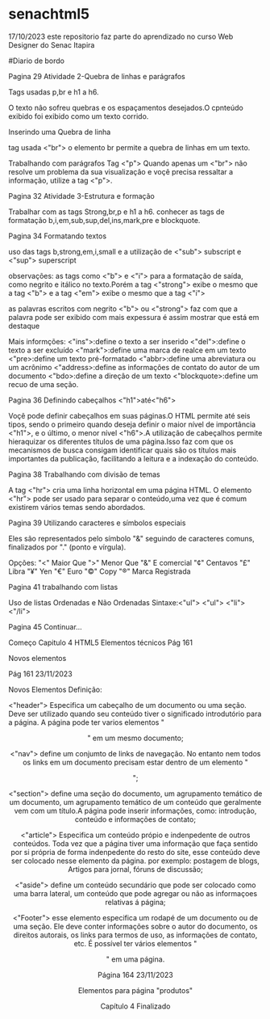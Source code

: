 # senachtml5

17/10/2023 este repositorio faz parte do aprendizado no curso Web Designer do Senac Itapira

#Diario de bordo

Pagina 29
Atividade 2-Quebra de linhas e parágrafos 

Tags usadas p,br e h1 a h6.

O texto nâo sofreu quebras e os espaçamentos desejados.O cpnteúdo exibido foi exibido como um texto corrido.

Inserindo uma Quebra de linha

tag usada <"br"> o elemento br permite a quebra de linhas em um texto.

Trabalhando com parágrafos 
Tag <"p"> Quando apenas um <"br"> não resolve um problema da sua visualizaçâo e voçê precisa ressaltar a informação, utilize a tag <"p">.

Pagina 32
Atividade 3-Estrutura e formação 

Trabalhar com as tags Strong,br,p e h1 a h6.
conhecer as tags de formatação b,i,em,sub,sup,del,ins,mark,pre e blockquote.

Pagina 34 
Formatando textos 

uso das tags b,strong,em,i,small e a utilização de <"sub"> subscript e <"sup"> superscript 

observações: as tags como <"b"> e <"i"> para a formatação de saída, como negrito e itálico no texto.Porém a tag <"strong"> 
exibe o mesmo que a tag <"b"> e a tag <"em"> exibe o mesmo que a tag <"i"> 

as palavras escritos com negrito <"b"> ou <"strong"> faz com que a palavra pode ser exibido com mais expessura é assim mostrar que está em destaque

Mais informções:
<"ins">:define o texto a ser inserido
<"del">:define o texto a ser excluído
<"mark">:define uma marca de realce em um texto
<"pre>:define um texto pré-formatado
<"abbr>:define uma abreviatura ou um acrônimo
<"address>:define as informaçôes de contato do autor de um documento
<"bdo>:define a direçâo de um texto
<"blockquote>:define um recuo de uma seção.

Pagina 36 
Definindo cabeçalhos
<"h1">até<"h6">

Voçê pode definir cabeçalhos em suas páginas.O HTML permite até seis tipos, sendo o primeiro quando 
deseja definir o maior nível de importância <"h1">, e o último, o menor nível <"h6">.A utilização de
cabeçalhos permite hieraquizar os diferentes títulos de uma página.Isso faz com que os mecanismos de 
busca consigam identificar quais são os títulos mais importantes da publicação, facilitando a leitura
e a indexação do conteúdo.

Pagina 38
Trabalhando com divisão de temas

A tag <"hr"> cria uma linha horizontal em uma página HTML. O elemento <"hr"> pode ser usado para
separar o conteúdo,uma vez que é comum existirem vários temas sendo abordados. 

Pagina 39
Utilizando caracteres e símbolos especiais

Eles são representados pelo símbolo "&" seguindo de caracteres comuns, finalizados por "." 
(ponto e vírgula). 

Opções:
"&lt;" Maior Que
"&gt;" Menor Que 
"&amp;" E comercial
"&cent;" Centavos
"&pound;" Libra
"&yen;" Yen
"&euro;" Euro
"&copy;" Copy
"&reg;" Marca Registrada

Pagina 41 
trabalhando com listas 

Uso de listas Ordenadas e Não Ordenadas
Sintaxe:<"ul"> <"ul"> <"li"> <"/li">

Pagina 45
Continuar...

Começo Capitulo 4 
HTML5 Elementos técnicos
 Pág 161

Novos elementos

Pág 161 23/11/2023

Novos Elementos Definição:

<"header"> Especifica um cabeçalho de um documento ou uma seção. 
Deve ser utilizado quando seu conteúdo tiver o significado introdutório
para a página. A página pode ter varios elementos "<header>" em um mesmo documento;

<"nav"> define um conjumto de links de navegação. No entanto nem todos os links em 
um documento precisam estar dentro de um elemento "<nav>";

<"section"> define uma seção do documento, um agrupamento temático de um documento,
um agrupamento temático de um conteúdo que geralmente vem com um título.A página 
pode inserir informações, como: introdução, conteúdo e informações de contato;

<"article"> Especifica um conteúdo própio e indenpedente de outros conteúdos. Toda
vez que a página tiver uma informação que faça sentido por si própria de forma 
indenpedente do resto do site, esse conteúdo deve ser colocado nesse elemento da página.
por exemplo: postagem de blogs, Artigos para jornal, fóruns de discussão;

<"aside"> define um conteúdo secundário que pode ser colocado como uma 
barra lateral, um conteúdo que pode agregar ou não as informaçoes relativas á página;

<"Footer"> esse elemento especifica um rodapé de um documento ou de uma seção. Ele
deve conter informações sobre o autor do documento, os direitos autorais, os links para
termos de uso, as informações de contato, etc. É possível ter vários elementos "<footer>"
em uma página.

Página 164 23/11/2023

Elementos para página "produtos"



Capítulo 4 Finalizado

